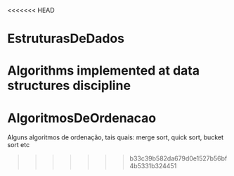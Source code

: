 <<<<<<< HEAD
# EstruturasDeDados
Algorithms implemented at data structures discipline
=======
# AlgoritmosDeOrdenacao
Alguns algoritmos de ordenação, tais quais: merge sort, quick sort, bucket sort etc
>>>>>>> b33c39b582da679d0e1527b56bf4b5331b324451
